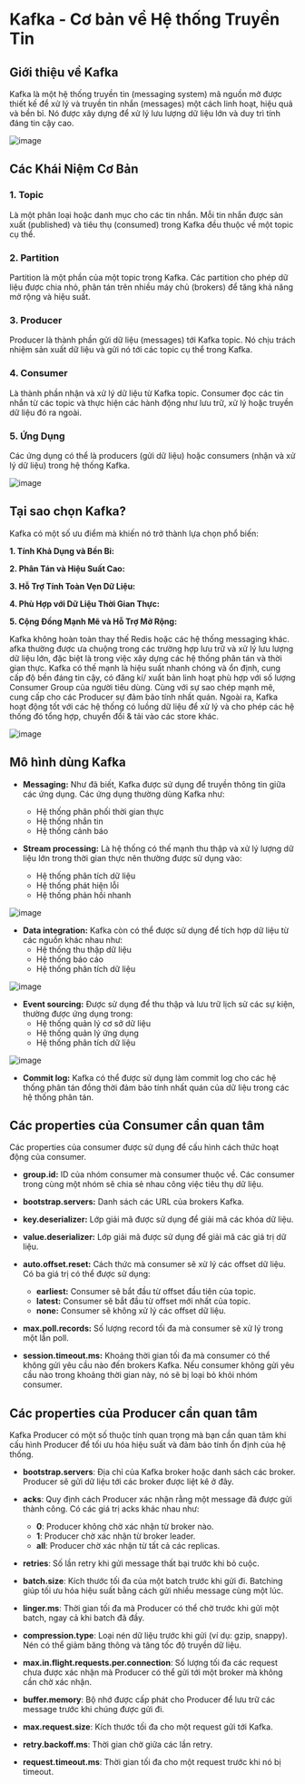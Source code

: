 # Kafka - Cơ bản về Hệ thống Truyền Tin
## Giới thiệu về Kafka
Kafka là một hệ thống truyền tin (messaging system) mã nguồn mở được thiết kế để xử lý và truyền tin nhắn (messages) một cách linh hoạt, hiệu quả và bền bỉ. Nó được xây dựng để xử lý lưu lượng dữ liệu lớn và duy trì tính đáng tin cậy cao.

![image](https://github.com/ngtrngan1204/Introduce-Kafka/assets/109300791/70ac7ea7-f603-4481-b616-05cec1f86680)


## Các Khái Niệm Cơ Bản
### **1. Topic**
Là một phân loại hoặc danh mục cho các tin nhắn. Mỗi tin nhắn được sản xuất (published) và tiêu thụ (consumed) trong Kafka đều thuộc về một topic cụ thể.
### **2. Partition**
Partition là một phần của một topic trong Kafka. Các partition cho phép dữ liệu được chia nhỏ, phân tán trên nhiều máy chủ (brokers) để tăng khả năng mở rộng và hiệu suất.
### **3. Producer**
Producer là thành phần gửi dữ liệu (messages) tới Kafka topic. Nó chịu trách nhiệm sản xuất dữ liệu và gửi nó tới các topic cụ thể trong Kafka.
### **4. Consumer**
Là thành phần nhận và xử lý dữ liệu từ Kafka topic. Consumer đọc các tin nhắn từ các topic và thực hiện các hành động như lưu trữ, xử lý hoặc truyền dữ liệu đó ra ngoài.
### **5. Ứng Dụng**
Các ứng dụng có thể là producers (gửi dữ liệu) hoặc consumers (nhận và xử lý dữ liệu) trong hệ thống Kafka.

![image](https://github.com/ngtrngan1204/Introduce-Kafka/assets/109300791/2f3667e5-230b-4b99-9f64-040eedc82327)


## Tại sao chọn Kafka?
Kafka có một số ưu điểm mà khiến nó trở thành lựa chọn phổ biến:

**1. Tính Khả Dụng và Bền Bỉ:** 

**2. Phân Tán và Hiệu Suất Cao:**

**3. Hỗ Trợ Tính Toàn Vẹn Dữ Liệu:** 

**4. Phù Hợp với Dữ Liệu Thời Gian Thực:** 

**5. Cộng Đồng Mạnh Mẽ và Hỗ Trợ Mở Rộng:** 

Kafka không hoàn toàn thay thế Redis hoặc các hệ thống messaging khác.  afka thường được ưa chuộng trong các trường hợp lưu trữ và xử lý lưu lượng dữ liệu lớn, đặc biệt là trong việc xây dựng các hệ thống phân tán và thời gian thực. Kafka có thế mạnh là hiệu suất nhanh chóng và ổn định, cung cấp độ bền đáng tin cậy, có đăng kí/ xuất bản linh hoạt phù hợp với số lượng Consumer Group của người tiêu dùng. Cùng với sự sao chép mạnh mẽ, cung cấp cho các Producer sự đảm bảo tính nhất quán. Ngoài ra, Kafka hoạt động tốt với các hệ thống có luồng dữ liệu để xử lý và cho phép các hệ thống đó tổng hợp, chuyển đổi & tải vào các store khác.

![image](https://github.com/ngtrngan1204/Introduce-Kafka/assets/109300791/3cb65fa0-b144-4166-87c3-22bdaa8106b5)

## Mô hình dùng Kafka
* **Messaging:** Như đã biết, Kafka được sử dụng để truyền thông tin giữa các ứng dụng. Các ứng dụng thường dùng Kafka như:  

  - Hệ thống phân phối thời gian thực  
  - Hệ thống nhắn tin  
  - Hệ thống cảnh báo

* **Stream processing:** Là hệ thống có thế mạnh thu thập và xử lý lượng dữ liệu lớn trong thời gian thực nên thường được sử dụng vào:  
  - Hệ thống phân tích dữ liệu
  - Hệ thống phát hiện lỗi
  - Hệ thống phản hồi nhanh

![image](https://github.com/ngtrngan1204/Introduce-Kafka/assets/109300791/8a2b94b9-93ab-4465-a202-b30d70e67bf8)

* **Data integration:** Kafka còn có thể được sử dụng để tích hợp dữ liệu từ các nguồn khác nhau như:
  - Hệ thống thu thập dữ liệu
  - Hệ thống báo cáo
  - Hệ thống phân tích dữ liệu

![image](https://github.com/ngtrngan1204/Introduce-Kafka/assets/109300791/b154c997-dc2b-4888-aea2-f7aa644bd91c)

* **Event sourcing:** Được sử dụng để thu thập và lưu trữ lịch sử các sự kiện, thường được ứng dụng trong:
  - Hệ thống quản lý cơ sở dữ liệu
  - Hệ thống quản lý ứng dụng
  - Hệ thống phân tích dữ liệu

![image](https://github.com/ngtrngan1204/Introduce-Kafka/assets/109300791/0e5bed9e-38a0-4067-89f4-ff30e934ce5b)

* **Commit log:** Kafka có thể được sử dụng làm commit log cho các hệ thống phân tán đồng thời đảm bảo tính nhất quán của dữ liệu trong các hệ thống phân tán.

## Các properties của Consumer cần quan tâm

Các properties của consumer được sử dụng để cấu hình cách thức hoạt động của consumer.

- **group.id:** ID của nhóm consumer mà consumer thuộc về. Các consumer trong cùng một nhóm sẽ chia sẻ nhau công việc tiêu thụ dữ liệu.  

- **bootstrap.servers:** Danh sách các URL của brokers Kafka.  

- **key.deserializer:** Lớp giải mã được sử dụng để giải mã các khóa dữ liệu.  

- **value.deserializer:** Lớp giải mã được sử dụng để giải mã các giá trị dữ liệu.  

- **auto.offset.reset:** Cách thức mà consumer sẽ xử lý các offset dữ liệu. Có ba giá trị có thể được sử dụng:  
  - **earliest:** Consumer sẽ bắt đầu từ offset đầu tiên của topic.  
  - **latest:** Consumer sẽ bắt đầu từ offset mới nhất của topic.  
  - **none:** Consumer sẽ không xử lý các offset dữ liệu.  
- **max.poll.records:** Số lượng record tối đa mà consumer sẽ xử lý trong một lần poll.  
- **session.timeout.ms:** Khoảng thời gian tối đa mà consumer có thể không gửi yêu cầu nào đến brokers Kafka. Nếu consumer không gửi yêu cầu nào trong khoảng thời gian này, nó sẽ bị loại bỏ khỏi nhóm consumer.  

## Các properties của Producer cần quan tâm

Kafka Producer có một số thuộc tính quan trọng mà bạn cần quan tâm khi cấu hình Producer để tối ưu hóa hiệu suất và đảm bảo tính ổn định của hệ thống. 

- **bootstrap.servers**: Địa chỉ của Kafka broker hoặc danh sách các broker. Producer sẽ gửi dữ liệu tới các broker được liệt kê ở đây.

- **acks**: Quy định cách Producer xác nhận rằng một message đã được gửi thành công. Có các giá trị acks khác nhau như:

  - **0**: Producer không chờ xác nhận từ broker nào.
  - **1**: Producer chờ xác nhận từ broker leader.
  - **all**: Producer chờ xác nhận từ tất cả các replicas.
- **retries**: Số lần retry khi gửi message thất bại trước khi bỏ cuộc.

- **batch.size**: Kích thước tối đa của một batch trước khi gửi đi. Batching giúp tối ưu hóa hiệu suất bằng cách gửi nhiều message cùng một lúc.

- **linger.ms**: Thời gian tối đa mà Producer có thể chờ trước khi gửi một batch, ngay cả khi batch đã đầy.

- **compression.type**: Loại nén dữ liệu trước khi gửi (ví dụ: gzip, snappy). Nén có thể giảm băng thông và tăng tốc độ truyền dữ liệu.

- **max.in.flight.requests.per.connection**: Số lượng tối đa các request chưa được xác nhận mà Producer có thể gửi tới một broker mà không cần chờ xác nhận.

- **buffer.memory**: Bộ nhớ được cấp phát cho Producer để lưu trữ các message trước khi chúng được gửi đi.

- **max.request.size**: Kích thước tối đa cho một request gửi tới Kafka.

- **retry.backoff.ms**: Thời gian chờ giữa các lần retry.

- **request.timeout.ms**: Thời gian tối đa cho một request trước khi nó bị timeout.
